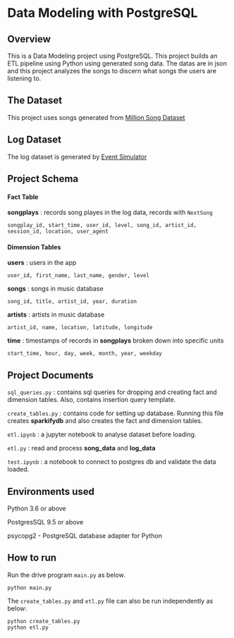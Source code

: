 # Data Modeling with PostgreSQL


## **Overview**


This is a Data Modeling project using PostgreSQL. This project builds an ETL pipeline using Python using generated song data. The datas are in json and this project analyzes the songs to discern what songs the users are listening to. 


## **The Dataset**
This project uses songs generated from [Million Song Dataset](http://millionsongdataset.com)


## **Log Dataset**

The log dataset is generated by [Event Simulator](https://github.com/Interana/eventsim)


## Project Schema

#### Fact Table 
**songplays** : records song playes in the log data, records with  `NextSong`
```
songplay_id, start_time, user_id, level, song_id, artist_id, session_id, location, user_agent
```
#### Dimension Tables
**users**  : users in the app
```
user_id, first_name, last_name, gender, level
```
**songs**  : songs in music database
```
song_id, title, artist_id, year, duration
```
**artists**  : artists in music database
```
artist_id, name, location, latitude, longitude
```
**time**  : timestamps of records in  **songplays**  broken down into specific units
```
start_time, hour, day, week, month, year, weekday
```

## Project Documents

```sql_queries.py``` : contains sql queries for dropping and  creating fact and dimension tables. Also, contains insertion query template.

```create_tables.py``` : contains code for setting up database. Running this file creates **sparkifydb** and also creates the fact and dimension tables.

```etl.ipynb``` : a jupyter notebook to analyse dataset before loading. 

```etl.py``` : read and process **song_data** and **log_data**

```test.ipynb``` : a notebook to connect to postgres db and validate the data loaded.

## Environments used 
Python 3.6 or above

PostgresSQL 9.5 or above

psycopg2 - PostgreSQL database adapter for Python


## How to run

Run the drive program ```main.py``` as below.
```
python main.py
``` 

The ```create_tables.py``` and ```etl.py``` file can also be run independently as below:
```
python create_tables.py 
python etl.py 
```



